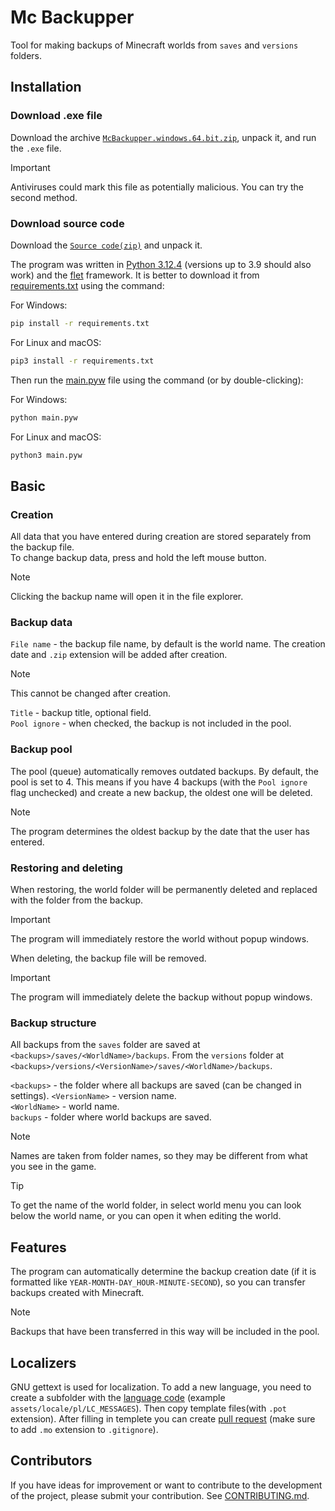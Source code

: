 # Mc Backupper
Tool for making backups of Minecraft worlds from `saves` and `versions` folders.

## Installation
### Download .exe file
Download the archive [`McBackupper.windows.64.bit.zip`](https://github.com/AntynK/McBackupper/releases/latest), unpack it, and run the `.exe` file.

> [!IMPORTANT]  
> Antiviruses could mark this file as potentially malicious. You can try the second method.

### Download source code
Download the [`Source code(zip)`](https://github.com/AntynK/McBackupper/releases/latest) and unpack it.

The program was written in [Python 3.12.4](https://www.python.org/downloads/release/python-3124/) (versions up to 3.9 should also work) and the [flet](https://pypi.org/project/flet/0.23.1/) framework. It is better to download it from [requirements.txt](requirements.txt) using the command:

For Windows:
``` Bash
pip install -r requirements.txt
```

For Linux and macOS: 
``` Bash
pip3 install -r requirements.txt
```

Then run the [main.pyw](main.pyw) file using the command (or by double-clicking):

For Windows:
``` Bash
python main.pyw
```

For Linux and macOS: 
``` Bash
python3 main.pyw
```

## Basic
### Creation
All data that you have entered during creation are stored separately from the backup file.  
To change backup data, press and hold the left mouse button.

> [!NOTE]  
> Clicking the backup name will open it in the file explorer.

### Backup data
`File name` - the backup file name, by default is the world name. The creation date and `.zip` extension will be added after creation.
> [!NOTE]  
> This cannot be changed after creation.

`Title` - backup title, optional field.  
`Pool ignore` - when checked, the backup is not included in the pool.

### Backup pool
The pool (queue) automatically removes outdated backups.
By default, the pool is set to 4. This means if you have 4 backups (with the `Pool ignore` flag unchecked) and create a new backup, the oldest one will be deleted. 
> [!NOTE]  
> The program determines the oldest backup by the date that the user has entered.

### Restoring and deleting
When restoring, the world folder will be permanently deleted and replaced with the folder from the backup.
> [!IMPORTANT]  
> The program will immediately restore the world without popup windows.

When deleting, the backup file will be removed.
> [!IMPORTANT]  
> The program will immediately delete the backup without popup windows.

### Backup structure
All backups from the `saves` folder are saved at `<backups>/saves/<WorldName>/backups`. From the `versions` folder at `<backups>/versions/<VersionName>/saves/<WorldName>/backups`.

`<backups>` - the folder where all backups are saved (can be changed in settings).
`<VersionName>` - version name.  
`<WorldName>` - world name.  
`backups` - folder where world backups are saved.

> [!NOTE]  
> Names are taken from folder names, so they may be different from what you see in the game.

> [!TIP]  
> To get the name of the world folder, in select world menu you can look below the world name, or you can open it when editing the world.


## Features
The program can automatically determine the backup creation date (if it is formatted like `YEAR-MONTH-DAY_HOUR-MINUTE-SECOND`), so you can transfer backups created with Minecraft.

> [!NOTE]  
> Backups that have been transferred in this way will be included in the pool.

## Localizers
GNU gettext is used for localization. To add a new language, you need to create a subfolder with the [language code](https://www.gnu.org/software/gettext/manual/html_node/Usual-Language-Codes.html) (example `assets/locale/pl/LC_MESSAGES`).
Then copy template files(with `.pot` extension).
After filling in templete you can create [pull request](https://github.com/AntynK/McBackupper/pulls) (make sure to add `.mo` extension to `.gitignore`).

## Contributors
If you have ideas for improvement or want to contribute to the development of the project, please submit your contribution. See [CONTRIBUTING.md](CONTRIBUTING.md).
